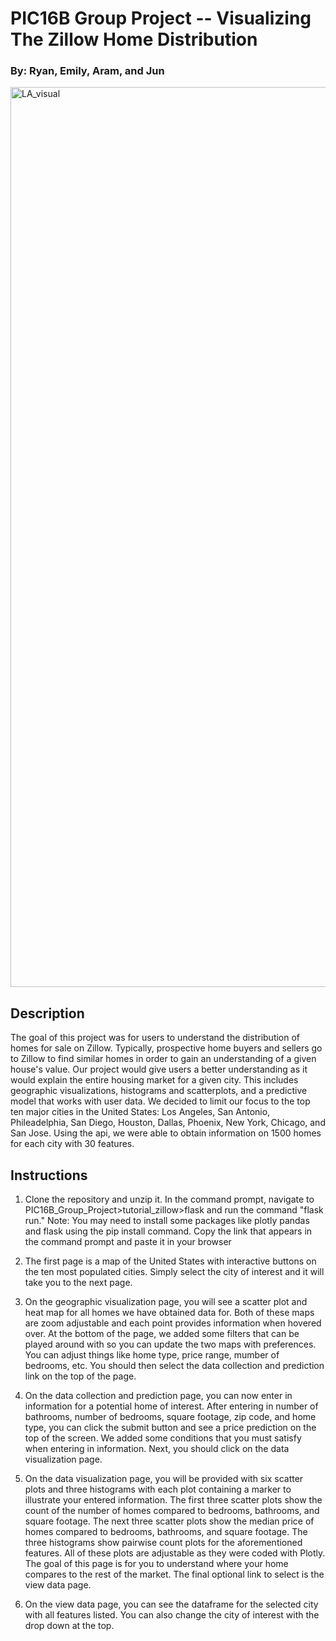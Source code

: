 # PIC16B Group Project -- Visualizing The Zillow Home Distribution
### By: Ryan, Emily, Aram, and Jun

<img width="1440" alt="LA_visual" src="https://github.com/Aram-1999/PIC16B_Group_Project/assets/79065393/ea1b74fb-7f9c-415a-9656-c45e7d45ca2d">


## Description
The goal of this project was for users to understand the distribution of homes for sale on Zillow. Typically, prospective home buyers and sellers go to Zillow to find similar homes in order to gain an understanding of a given house's value. Our project would give users a better understanding as it would explain the entire housing market for a given city. This includes geographic visualizations, histograms and scatterplots, and a predictive model that works with user data. We decided to limit our focus to the top ten major cities in the United States: Los Angeles, San Antonio, Phileadelphia, San Diego, Houston, Dallas, Phoenix, New York, Chicago, and San Jose. Using the api, we were able to obtain information on 1500 homes for each city with 30 features.  

## Instructions
1) Clone the repository and unzip it. In the command prompt, navigate to PIC16B_Group_Project>tutorial_zillow>flask and run the command "flask run." Note: You may need to install some packages like plotly pandas and flask using the pip install command. Copy the link that appears in the command prompt and paste it in your browser

2) The first page is a map of the United States with interactive buttons on the ten most populated cities. Simply select the city of interest and it will take you to the next page. 

3) On the geographic visualization page, you will see a scatter plot and heat map for all homes we have obtained data for. Both of these maps are zoom adjustable and each point provides information when hovered over. At the bottom of the page, we added some filters that can be played around with so you can update the two maps with preferences. You can adjust things like home type, price range, mumber of bedrooms, etc. You should then select the data collection and prediction link on the top of the page. 

4) On the data collection and prediction page, you can now enter in information for a potential home of interest. After entering in number of bathrooms, number of bedrooms, square footage, zip code, and home type, you can click the submit button and see a price prediction on the top of the screen. We added some conditions that you must satisfy when entering in information. Next, you should click on the data visualization page.

5) On the data visualization page, you will be provided with six scatter plots and three histograms with each plot containing a marker to illustrate your entered information. The first three scatter plots show the count of the number of homes compared to bedrooms, bathrooms, and square footage. The next three scatter plots show the median price of homes compared to bedrooms, bathrooms, and square footage. The three histograms show pairwise count plots for the aforementioned features. All of these plots are adjustable as they were coded with Plotly. The goal of this page is for you to understand where your home compares to the rest of the market. The final optional link to select is the view data page. 

6) On the view data page, you can see the dataframe for the selected city with all features listed. You can also change the city of interest with the drop down at the top. 


